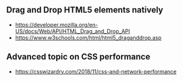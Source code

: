 

## Drag and Drop HTML5 elements natively

* https://developer.mozilla.org/en-US/docs/Web/API/HTML_Drag_and_Drop_API
* https://www.w3schools.com/html/html5_draganddrop.asp


## Advanced topic on CSS performance

* https://csswizardry.com/2018/11/css-and-network-performance
